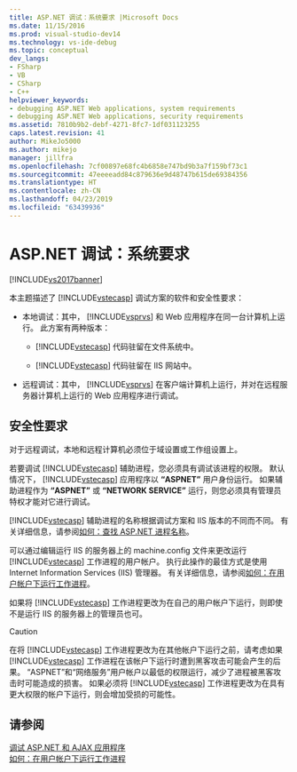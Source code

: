 ```yaml
---
title: ASP.NET 调试：系统要求 |Microsoft Docs
ms.date: 11/15/2016
ms.prod: visual-studio-dev14
ms.technology: vs-ide-debug
ms.topic: conceptual
dev_langs:
- FSharp
- VB
- CSharp
- C++
helpviewer_keywords:
- debugging ASP.NET Web applications, system requirements
- debugging ASP.NET Web applications, security requirements
ms.assetid: 7810b9b2-debf-4271-8fc7-1df031123255
caps.latest.revision: 41
author: MikeJo5000
ms.author: mikejo
manager: jillfra
ms.openlocfilehash: 7cf00897e68fc4b6858e747bd9b3a7f159bf73c1
ms.sourcegitcommit: 47eeeeadd84c879636e9d48747b615de69384356
ms.translationtype: HT
ms.contentlocale: zh-CN
ms.lasthandoff: 04/23/2019
ms.locfileid: "63439936"
---
```

# <a name="aspnet-debugging-system-requirements"></a>ASP.NET 调试：系统要求
[!INCLUDE[vs2017banner](../includes/vs2017banner.md)]

本主题描述了 [!INCLUDE[vstecasp](../includes/vstecasp-md.md)] 调试方案的软件和安全性要求：  
  
- 本地调试：其中， [!INCLUDE[vsprvs](../includes/vsprvs-md.md)] 和 Web 应用程序在同一台计算机上运行。 此方案有两种版本：  
  
    - [!INCLUDE[vstecasp](../includes/vstecasp-md.md)] 代码驻留在文件系统中。  
  
    - [!INCLUDE[vstecasp](../includes/vstecasp-md.md)] 代码驻留在 IIS 网站中。  
  
- 远程调试：其中， [!INCLUDE[vsprvs](../includes/vsprvs-md.md)] 在客户端计算机上运行，并对在远程服务器计算机上运行的 Web 应用程序进行调试。  
  
## <a name="security-requirements"></a>安全性要求  
 对于远程调试，本地和远程计算机必须位于域设置或工作组设置上。  
  
 若要调试 [!INCLUDE[vstecasp](../includes/vstecasp-md.md)] 辅助进程，您必须具有调试该进程的权限。 默认情况下， [!INCLUDE[vstecasp](../includes/vstecasp-md.md)] 应用程序以 **“ASPNET”** 用户身份运行。 如果辅助进程作为 **“ASPNET”** 或 **“NETWORK SERVICE”** 运行，则您必须具有管理员特权才能对它进行调试。  
  
 [!INCLUDE[vstecasp](../includes/vstecasp-md.md)] 辅助进程的名称根据调试方案和 IIS 版本的不同而不同。 有关详细信息，请参阅[如何：查找 ASP.NET 进程名称](../debugger/how-to-find-the-name-of-the-aspnet-process.md)。  
  
 可以通过编辑运行 IIS 的服务器上的 machine.config 文件来更改运行 [!INCLUDE[vstecasp](../includes/vstecasp-md.md)] 工作进程的用户帐户。 执行此操作的最佳方式是使用 Internet Information Services (IIS) 管理器。 有关详细信息，请参阅[如何：在用户帐户下运行工作进程](../debugger/how-to-run-the-worker-process-under-a-user-account.md)。  
  
 如果将 [!INCLUDE[vstecasp](../includes/vstecasp-md.md)] 工作进程更改为在自己的用户帐户下运行，则即使不是运行 IIS 的服务器上的管理员也可。  
  
> [!CAUTION]
> 在将 [!INCLUDE[vstecasp](../includes/vstecasp-md.md)] 工作进程更改为在其他帐户下运行之前，请考虑如果 [!INCLUDE[vstecasp](../includes/vstecasp-md.md)] 工作进程在该帐户下运行时遭到黑客攻击可能会产生的后果。 “ASPNET”和“网络服务”用户帐户以最低的权限运行，减少了进程被黑客攻击时可能造成的损害。 如果必须将 [!INCLUDE[vstecasp](../includes/vstecasp-md.md)] 工作进程更改为在具有更大权限的帐户下运行，则会增加受损的可能性。  
  
## <a name="see-also"></a>请参阅  
 [调试 ASP.NET 和 AJAX 应用程序](../debugger/debugging-aspnet-and-ajax-applications.md)   
 [如何：在用户帐户下运行工作进程](../debugger/how-to-run-the-worker-process-under-a-user-account.md)
